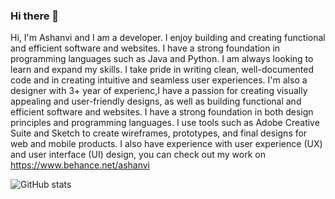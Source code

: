 ### Hi there 👋

Hi, I'm Ashanvi and I am a developer. I enjoy building and creating functional and efficient software and websites. I have a strong foundation in programming languages such as Java and Python. I am always looking to learn and expand my skills. I take pride in writing clean, well-documented code and in creating intuitive and seamless user experiences.
I'm also a designer with 3+ year of experienc,I have a passion for creating visually appealing and user-friendly designs, as well as building functional and efficient software and websites. I have a strong foundation in both design principles and programming languages. I use tools such as Adobe Creative Suite and Sketch to create wireframes, prototypes, and final designs for web and mobile products. I also have experience with user experience (UX) and user interface (UI) design, you can check out my work on https://www.behance.net/ashanvi

![GitHub stats](https://github-readme-stats.vercel.app/api?username=Ashanvi&show_icons=true&theme=dark)
